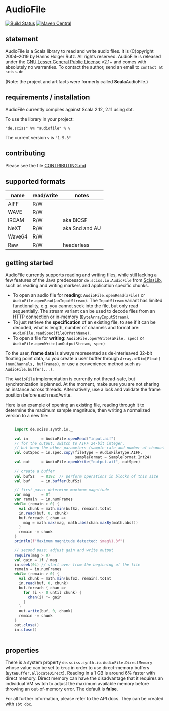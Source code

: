 # AudioFile

[![Build Status](https://travis-ci.org/Sciss/AudioFile.svg?branch=master)](https://travis-ci.org/Sciss/AudioFile)
[![Maven Central](https://maven-badges.herokuapp.com/maven-central/de.sciss/audiofile_2.11/badge.svg)](https://maven-badges.herokuapp.com/maven-central/de.sciss/audiofile_2.11)

## statement

AudioFile is a Scala library to read and write audio files. It is (C)opyright 2004&ndash;2019 by Hanns Holger Rutz.
All rights reserved. AudioFile is released under
the [GNU Lesser General Public License](https://git.iem.at/sciss/AudioFile/raw/master/LICENSE) v2.1+ and comes
with absolutely no warranties. To contact the author, send an email to `contact at sciss.de`

(Note: the project and artifacts were formerly called **Scala**AudioFile.)

## requirements / installation

AudioFile currently compiles against Scala 2.12, 2.11 using sbt.

To use the library in your project:

    "de.sciss" %% "audiofile" % v

The current version `v` is `"1.5.3"`

## contributing

Please see the file [CONTRIBUTING.md](CONTRIBUTING.md)

## supported formats

|**name**        |**read/write**   |**notes**      |
|----------------|-----------------|---------------|
|AIFF            |R/W              |               |
|WAVE            |R/W              |               |
|IRCAM           |R/W              |aka BICSF      |
|NeXT            |R/W              |aka Snd and AU |
|Wave64          |R/W              |               |
|Raw             |R/W              |headerless     |

## getting started

AudioFile currently supports reading and writing files, while still lacking a few features of the Java predecessor `de.sciss.io.AudioFile`
from [ScissLib](http://sourceforge.net/projects/scisslib), such as reading and writing markers and application specific chunks.

* To open an audio file for __reading__: `AudioFile.openRead(aFile)` or `AudioFile.openRead(anInputStream)`. The `InputStream` variant has limited functionality, e.g. you cannot seek into the file, but only read sequentially. The stream variant can be used to decode files from an HTTP connection or in-memory (`ByteArrayInputStream`).
* To just retrieve the __specification__ of an existing file, to see if it can be decoded, what is length, number of channels and format are: `AudioFile.readSpec(fileOrPathName)`.
* To open a file for __writing__: `AudioFile.openWrite(aFile, spec)` or `AudioFile.openWrite(anOutputStream, spec)`

To the user, __frame data__ is always represented as de-interleaved 32-bit floating point data, so you create a user buffer through `Array.ofDim[Float](numChannels, bufFrames)`, or use a convenience method such as `AudioFile.buffer(...)`.

The `AudioFile` implementation is currently not thread-safe, but synchronization is planned. At the moment, make sure you are not sharing an instance across threads. Alternatively, use a lock and validate the frame position before each read/write.

Here is an example of opening an existing file, reading through it to determine the maximum sample magnitude, then writing a normalized version to a new file:

```scala
    
    import de.sciss.synth.io._
    
    val in      = AudioFile.openRead("input.aif")
    // for the output, switch to AIFF 24-bit integer, 
    // but keep the other parameters (sample-rate and number-of-channels)
    val outSpec = in.spec.copy(fileType = AudioFileType.AIFF, 
                               sampleFormat = SampleFormat.Int24)
    val out     = AudioFile.openWrite("output.aif", outSpec)
    
    // create a buffer
    val bufSz   = 8192  // perform operations in blocks of this size
    val buf     = in.buffer(bufSz)

    // first pass: determine maximum magnitude
    var mag     = 0f
    var remain  = in.numFrames
    while (remain > 0) {
      val chunk = math.min(bufSz, remain).toInt
      in.read(buf, 0, chunk)
      buf.foreach { chan =>
        mag = math.max(mag, math.abs(chan.maxBy(math.abs)))
      }
      remain -= chunk
    }
    println(f"Maximum magnitude detected: $mag%1.3f")

    // second pass: adjust gain and write output
    require(mag > 0)
    val gain = 1f / mag
    in.seek(0L) // start over from the beginning of the file
    remain = in.numFrames
    while (remain > 0) {
      val chunk = math.min(bufSz, remain).toInt
      in.read(buf, 0, chunk)
      buf.foreach { chan =>
        for (i <- 0 until chunk) {
          chan(i) *= gain
        }
      }
      out.write(buf, 0, chunk)
      remain -= chunk
    }
    out.close()
    in.close()
    
```

## properties

There is a system property `de.sciss.synth.io.AudioFile.DirectMemory` whose value can be set to `true` in order 
to use direct-memory buffers (`ByteBuffer.allocateDirect`). Reading in a 1 GB is around 6% faster with direct 
memory. Direct memory can have the disadvantage that it requires an individual VM switch to adjust the maximum 
available memory before throwing an out-of-memory error. The default is __false__.

For all further information, please refer to the API docs. They can be created with `sbt doc`.
